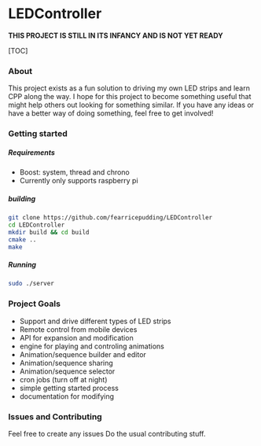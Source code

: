 # LEDController
**THIS PROJECT IS STILL IN ITS INFANCY AND IS NOT YET READY**

[TOC]

### About
This project exists as a fun solution to driving my own LED strips and learn CPP along the way. I hope for this project to become something useful that might help others out looking for something similar. If you have any ideas or have a better way of doing something, feel free to get involved!

### Getting started
##### Requirements
-  Boost: system, thread and chrono
- Currently only supports raspberry pi

##### building
```bash
git clone https://github.com/fearricepudding/LEDController
cd LEDController
mkdir build && cd build
cmake ..
make
```

##### Running
```bash
sudo ./server
```

### Project Goals
- Support and drive different types of LED strips
- Remote control from mobile devices
- API for expansion and modification
- engine for playing and controling animations
- Animation/sequence builder and editor
- Animation/sequence sharing
- Animation/sequence selector
- cron jobs (turn off at night)
- simple getting started process
- documentation for modifying

### Issues and Contributing
Feel free to create any issues
Do the usual contributing stuff.